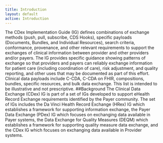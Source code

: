 ```yaml
---
title: Introduction
layout: default
active: Introduction
---
```


The CDex Implementation Guide (IG) defines combinations of exchange methods (push, pull, subscribe, CDS Hooks), specific payloads (Documents, Bundles, and Individual Resources), search criteria, conformance, provenance, and other relevant requirements to support the exchanges of clinical information between provider and other providers and/or payers. 
The IG provides specific guidance showing patterns of exchange so that providers and payers can reliably exchange information for patient care (including coordination of care), risk adjustment, and quality reporting, and other uses that may be documented as part of this effort. 
Clinical data payloads include C-CDA, C-CDA on FHIR, compositions, bundles, specific resources, and bulk data exchange. This list is intended to be illustrative and not prescriptive.
##Background
The Clinical Data Exchange (CDex) IG is part of a set of IGs developed to support eHealth Record Exchange requirements identified by the Payer community.  The set of IGs includes the Da Vinci Health Record Exchange (HRex) IG which establishes a framework for supporting information exchange, the Payer Data Exchange (PDex) IG which focuses on exchanging data available in Payer systems, the Data Exchange for Quality Measures (DEQM) which establishes a framework for supporting quality measure data exchange, and the CDex IG which focuses on exchanging data available in Provider systems. 

